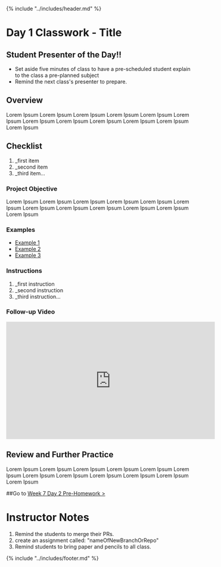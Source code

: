 {% include "../includes/header.md" %}

# Day 1 Classwork - Title

## Student Presenter of the Day!!
 * Set aside five minutes of class to have a pre-scheduled student explain to the class a pre-planned subject
 * Remind the next class's presenter to prepare.

## Overview
Lorem Ipsum Lorem Ipsum Lorem Ipsum Lorem Ipsum Lorem Ipsum Lorem Ipsum
Lorem Ipsum Lorem Ipsum Lorem Ipsum Lorem Ipsum Lorem Ipsum Lorem Ipsum

## Checklist
<!-- This is for their personal navigation through the project. They can go through and make sure they get each thing and can comb over it later.  -->
1. _first item
2. _second item
3. _third item...

### Project Objective
<!-- In this section we tell the students what they will achieve by the end of the class. For us its a way to set up a goal and reverse engineer it.  -->
Lorem Ipsum Lorem Ipsum Lorem Ipsum Lorem Ipsum Lorem Ipsum Lorem Ipsum
Lorem Ipsum Lorem Ipsum Lorem Ipsum Lorem Ipsum Lorem Ipsum Lorem Ipsum

### Examples
<!-- A picture, mock-up or demo of what they will bring. Link to a website in the wild would be really cool! -->
* [Example 1](link)
* [Example 2](link)
* [Example 3](link)

### Instructions
<!-- There should be clear step by step instruction so the material can be asyncronously consumed. This will significantly help our students learn, review and improve your teaching experience.  -->
1. _first instruction
2. _second instruction
3. _third instruction...


### Follow-up Video
<!-- This video will come from ACA. It should be a place that helps them understand the material on a deeper level.  -->
<iframe width="560" height="315" src="https://www.youtube.com/embed/XQu8TTBmGhA" frameborder="0" allow="autoplay; encrypted-media" allowfullscreen></iframe>

## Review and Further Practice
<!-- Link to a challenge to use the same skill but in a different project that doesn't have step-by-step instructions. This is for the more advanced students and for students to continue practicing btw, during and after sessions.  -->
Lorem Ipsum Lorem Ipsum Lorem Ipsum Lorem Ipsum Lorem Ipsum Lorem Ipsum
Lorem Ipsum Lorem Ipsum Lorem Ipsum Lorem Ipsum Lorem Ipsum Lorem Ipsum

##Go to [Week 7 Day 2 Pre-Homework >](02DayPrep.md)

# Instructor Notes
1. Remind the students to merge their PRs.
1. create an assignment called: "nameOfNewBranchOrRepo"
1. Remind students to bring paper and pencils to all class.

{% include "../includes/footer.md" %}
